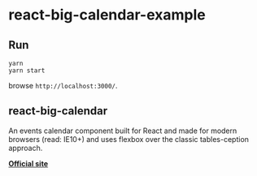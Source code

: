 # react-big-calendar-example

Run
-----------
    yarn
    yarn start
browse `http://localhost:3000/`.

react-big-calendar
-----------
An events calendar component built for React and made for modern browsers (read: IE10+) and uses flexbox over the classic tables-ception approach.

[**Official site**](http://intljusticemission.github.io/react-big-calendar/examples/index.html)